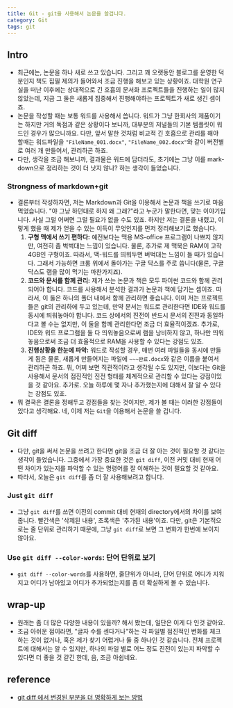 ```yaml
---
title: Git - git을 사용해서 논문을 쓸겁니다.
category: Git
tags: git 
---
```


## Intro

- 최근에는, 논문을 하나 새로 쓰고 있습니다. 그리고 꽤 오랫동안 블로그를 운영한 덕분인지 책도 집필 제의가 들어와서 조금 진행을 해보고 있는 상황이죠. 대학원 연구실을 떠난 이후에는 상대적으로 긴 호흡의 문서화 프로젝트들을 진행하는 일이 많지 않았는데, 지금 그 둘은 새롭게 집중해서 진행해야하는 프로젝트가 새로 생긴 셈이죠.
- 논문을 작성할 때는 보통 워드를 사용해서 씁니다. 워드가 그냥 한회사의 제품이기는 하지만 거의 독점과 같은 상황이다 보니까, 대부분의 저널들의 기본 템플릿이 워드인 경우가 많으니까요. 다만, 앞서 말한 것처럼 비교적 긴 호흡으로 관리를 해야 할때는 워드파일을  `"FileName_001.docx"`, `"FileName_002.docx"`와 같이 버전별로 여러 개 만들어서, 관리하곤 하죠.
- 다만, 생각을 조금 해보니까, 결과물은 워드에 담더라도, 초기에는 그냥 이를 mark-down으로 정리하는 것이 더 낫지 않나? 하는 생각이 들었습니다.

### Strongness of markdown+git

- 결론부터 작성하자면, 저는 Markdown과 Git을 이용해서 논문과 책을 쓰기로 마음 먹었습니다. "야 그냥 하던대로 하지 왜 그래?"라고 누군가 말한다면, 맞는 이야기입니다. 사실 그럴 어쩌면 그럴 필요가 없을 수도 있죠. 하지만 저는 결론을 내렸고, 이렇게 했을 때 제가 얻을 수 있는 이득이 무엇인지를 먼저 정리해보기로 했습니다.
    1) **구형 맥에서 쓰기 편하다:** 예전보다는 맥용 MS-office 프로그램이 나쁘지 않지만, 여전히 좀 벅벅대는 느낌이 있습니다. 물론, 추가로 제 맥북은 RAM이 고작 4GB인 구형이죠. 따라서, 맥-워드를 띄워두면 버벅대는 느낌이 들 때가 있습니다. 그래서 가능하면 크롬 위에서 돌아가는 구글 닥스를 주로 씁니다(물론, 구글 닥스도 램을 많이 먹기는 마찬가지죠).
    2) **코드와 문서를 함께 관리:** 제가 쓰는 논문과 책은 모두 파이썬 코드와 함께 관리되어야 합니다. 코드를 사용해서 분석한 결과가 논문과 책에 담기는 셈이죠. 따라서, 이 둘은 하나의 폴더 내에서 함께 관리하면 좋습니다. 이미 저는 프로젝트들은 git의 관리하에 두고 있는데, 만약 문서는 워드로 관리한다면 IDE와 워드를 동시에 띄워놓아야 합니다. 코드 상에서의 진전이 반드시 문서의 진전과 동일하다고 볼 수는 없지만, 이 둘을 함께 관리한다면 조금 더 효율적이겠죠. 추가로, IDE와 워드 프로그램을 둘 다 띄워놓음으로써 램을 낭비하지 않고, 하나만 띄워놓음으로써 조금 더 효율적으로 RAM을 사용할 수 있다는 강점도 있죠.
    3) **진행상황을 한눈에 파악:** 워드로 작성할 경우, 매번 여러 파일들을 동시에 만들게 됨은 물론, 새롭게 만들어지는 파일에 `~~~완료.docx`와 같은 이름을 붙여서 관리하곤 하죠. 뭐, 어찌 보면 직관적이라고 생각될 수도 있지만, 이보다는 Git을 사용해서 문서의 점진적인 진전 형태를 체계적으로 관리할 수 있다는 강점이있을 것 같아요. 추가로. 오늘 하루에 몇 자나 추가했는지에 대해서 잘 알 수 있다는 강점도 있죠.
- 뭐 결국은 결론을 정해두고 강점들을 찾는 것이지만, 제가 볼 때는 이러한 강점들이 있다고 생각해요. 네, 이제 저는 `Git`을 이용해서 논문을 쓸 겁니다.

## Git diff

- 다만, git을 써서 논문을 쓰려고 한다면 git을 조금 더 잘 아는 것이 필요할 것 같다는 생각이 들었습니다. 그중에서 가장 중요한 것은 `git diff`, 이전 커밋 대비 현재 어떤 차이가 있는지를 파악할 수 있는 명령어를 잘 이해하는 것이 필요할 것 같아요.
- 따라서, 오늘은 `git diff`를 좀 더 잘 사용해보려고 합니다.

### Just `git diff`

- 그냥 `git diff`를 쓰면 이전의 commit 대비 현재의 directory에서의 차이를 보여줍니다. 빨간색은 '삭제된 내용', 초록색은 '추가된 내용'이죠. 다만, git은 기본적으로는 줄 단위로 관리하기 때문에, 그냥 `git diff`로 보면 그 변화가 한번에 보이지 않아요.

### Use `git diff --color-words`: 단어 단위로 보기

- `git diff --color-words`를 사용하면, 줄단위가 아니라, 단어 단위로 어디가 지워지고 어디가 남아있고 어디가 추가되었는지를 좀 더 확실하게 볼 수 있습니다.

## wrap-up

- 원래는 좀 더 많은 다양한 내용이 있을까? 해서 봤는데, 일단은 이게 다 인것 같아요.
- 조금 아쉬운 점이라면, "글자 수를 센다거나"하는 각 파일별 점진적인 변화를 체크하는 것이 없거나, 혹은 제가 찾기 어렵거나 둘 중 하나인 것 같습니다. 전체 프로젝트에 대해서는 알 수 있지만, 하나의 파일 별로 어느 정도 진전이 있는지 파악할 수 있다면 더 좋을 것 같긴 한데, 음, 조금 아쉽네요.

## reference

- [git diff 에서 변경된 부분을 더 명확하게 보는 방법](https://blog.outsider.ne.kr/1011)
